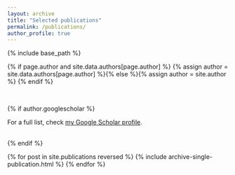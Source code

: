 ```yaml
---
layout: archive
title: "Selected publications"
permalink: /publications/
author_profile: true
---
```


{% include base_path %}

{% if page.author and site.data.authors[page.author] %}
  {% assign author = site.data.authors[page.author] %}{% else %}{% assign author = site.author %}
{% endif %}

<br>

{% if author.googlescholar %}
  <p>For a full list, check <a href="{{author.googlescholar}}">my Google Scholar profile</a>.</p>
  <br>
{% endif %}

{% for post in site.publications reversed %}
  {% include archive-single-publication.html %}
{% endfor %}
